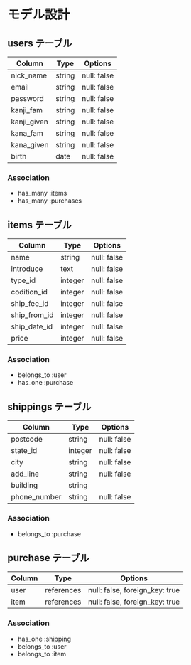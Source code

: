 <!-- # README

This README would normally document whatever steps are necessary to get the
application up and running.

Things you may want to cover:

* Ruby version

* System dependencies

* Configuration

* Database creation

* Database initialization

* How to run the test suite

* Services (job queues, cache servers, search engines, etc.)

* Deployment instructions

* ... -->

# モデル設計

## users テーブル

| Column      | Type   | Options     |
| ----------- | ------ | ----------- |
| nick_name   | string | null: false |
| email       | string | null: false |
| password    | string | null: false |
| kanji_fam   | string | null: false |
| kanji_given | string | null: false |
| kana_fam    | string | null: false |
| kana_given  | string | null: false |
| birth       | date   | null: false |

### Association

- has_many :items
- has_many :purchases

## items テーブル

| Column       | Type       | Options                        |
| ------------ | ---------- | ------------------------------ |
| name         | string     | null: false                    |
| introduce    | text       | null: false                    |
| type_id      | integer    | null: false                    |
| codition_id  | integer    | null: false                    |
| ship_fee_id  | integer    | null: false                    |
| ship_from_id | integer    | null: false                    |
| ship_date_id | integer    | null: false                    |
| price        | integer    | null: false                    |

### Association

- belongs_to :user
- has_one :purchase

## shippings テーブル

| Column          | Type       | Options                        |
| --------------- | ---------- | ------------------------------ |
| postcode        | string     | null: false                    |
| state_id        | integer    | null: false                    |
| city            | string     | null: false                    |
| add_line        | string     | null: false                    |
| building        | string     |                                |
| phone_number    | string     | null: false                    |

### Association

- belongs_to :purchase


## purchase テーブル

| Column    | Type       | Options                        |
| --------- | ---------- | ------------------------------ |
| user      | references | null: false, foreign_key: true |
| item      | references | null: false, foreign_key: true |

### Association

- has_one :shipping
- belongs_to :user
- belongs_to :item